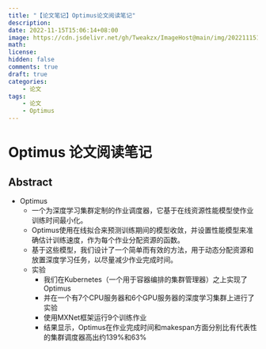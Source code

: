 ```yaml
---
title: "【论文笔记】Optimus论文阅读笔记"
description: 
date: 2022-11-15T15:06:14+08:00
image: https://cdn.jsdelivr.net/gh/Tweakzx/ImageHost@main/img/202211151515591.png
math: 
license: 
hidden: false
comments: true
draft: true
categories: 
    - 论文
tags: 
    - 论文
    - Optimus
---
```


# Optimus 论文阅读笔记

## Abstract

- Optimus
  - 一个为深度学习集群定制的作业调度器，它基于在线资源性能模型使作业训练时间最小化。
  - Optimus使用在线拟合来预测训练期间的模型收敛，并设置性能模型来准确估计训练速度，作为每个作业分配资源的函数。
  - 基于这些模型，我们设计了一个简单而有效的方法，用于动态分配资源和放置深度学习任务，以尽量减少作业完成时间。
  - 实验
    - 我们在Kubernetes（一个用于容器编排的集群管理器）之上实现了Optimus
    - 并在一个有7个CPU服务器和6个GPU服务器的深度学习集群上进行了实验
    - 使用MXNet框架运行9个训练作业
    - 结果显示，Optimus在作业完成时间和makespan方面分别比有代表性的集群调度器高出约139%和63%